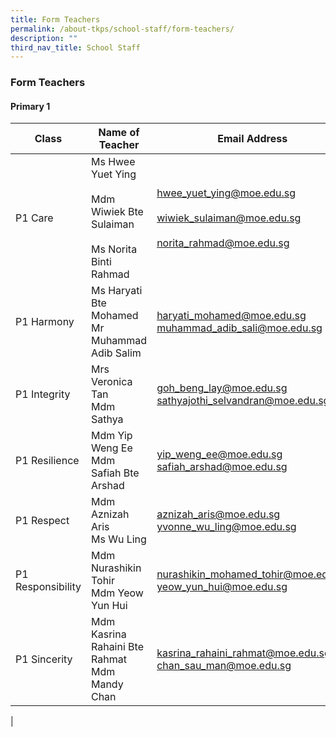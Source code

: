 ```yaml
---
title: Form Teachers
permalink: /about-tkps/school-staff/form-teachers/
description: ""
third_nav_title: School Staff
---
```

### **Form Teachers**
#### **Primary 1**

| Class | Name of Teacher | Email Address |
|---|---|---|
| P1 Care |  Ms Hwee Yuet Ying<br><br>Mdm Wiwiek Bte Sulaiman<br><br>Ms Norita Binti Rahmad |  hwee_yuet_ying@moe.edu.sg<br><br>	wiwiek_sulaiman@moe.edu.sg<br><br>norita_rahmad@moe.edu.sg |
| P1 Harmony |  Ms Haryati Bte Mohamed<br> Mr Muhammad Adib Salim |  [haryati_mohamed@moe.edu.sg](mailto:haryati_mohamed@moe.edu.sg)<br>[muhammad_adib_sali@moe.edu.sg](mailto:muhammad_adib_sali@moe.edu.sg) |
| P1 Integrity |  Mrs Veronica Tan<br> Mdm Sathya |  [goh_beng_lay@moe.edu.sg](mailto:goh_beng_lay@moe.edu.sg)<br> [sathyajothi_selvandran@moe.edu.sg](mailto:sathyajothi_selvandran@moe.edu.sg) |
| P1 Resilience |  Mdm Yip Weng Ee  <br> Mdm Safiah Bte Arshad |  [yip_weng_ee@moe.edu.sg](mailto:yip_weng_ee@moe.edu.sg)<br> [safiah_arshad@moe.edu.sg](mailto:safiah_arshad@moe.edu.sg) |
| P1 Respect |  Mdm Aznizah Aris<br> Ms Wu Ling |  [aznizah_aris@moe.edu.sg](mailto:aznizah_aris@moe.edu.sg)<br> [yvonne_wu_ling@moe.edu.sg](mailto:yvonne_wu_ling@moe.edu.sg) |
| P1 Responsibility |  Mdm Nurashikin Tohir<br> Mdm Yeow Yun Hui |  [nurashikin_mohamed_tohir@moe.edu.sg](mailto:nurashikin_mohamed_tohir@moe.edu.sg)<br> [yeow_yun_hui@moe.edu.sg](mailto:yeow_yun_hui@moe.edu.sg) |
| P1 Sincerity |  Mdm Kasrina Rahaini Bte Rahmat<br> Mdm Mandy Chan |  [kasrina_rahaini_rahmat@moe.edu.sg](mailto:kasrina_rahaini_rahmat@moe.edu.sg)<br> [chan_sau_man@moe.edu.sg](mailto:chan_sau_man@moe.edu.sg) |
|